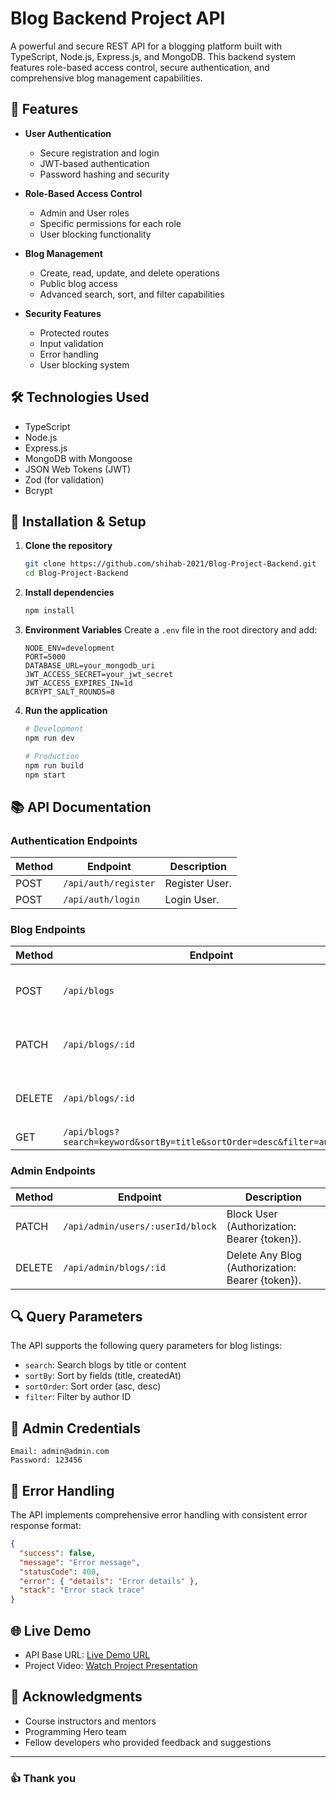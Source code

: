 # Blog Backend Project API

A powerful and secure REST API for a blogging platform built with TypeScript, Node.js, Express.js, and MongoDB. This backend system features role-based access control, secure authentication, and comprehensive blog management capabilities.

## 🚀 Features

- **User Authentication**

  - Secure registration and login
  - JWT-based authentication
  - Password hashing and security

- **Role-Based Access Control**

  - Admin and User roles
  - Specific permissions for each role
  - User blocking functionality

- **Blog Management**

  - Create, read, update, and delete operations
  - Public blog access
  - Advanced search, sort, and filter capabilities

- **Security Features**
  - Protected routes
  - Input validation
  - Error handling
  - User blocking system

## 🛠️ Technologies Used

- TypeScript
- Node.js
- Express.js
- MongoDB with Mongoose
- JSON Web Tokens (JWT)
- Zod (for validation)
- Bcrypt

## 🔧 Installation & Setup

1. **Clone the repository**

   ```bash
   git clone https://github.com/shihab-2021/Blog-Project-Backend.git
   cd Blog-Project-Backend
   ```

2. **Install dependencies**

   ```bash
   npm install
   ```

3. **Environment Variables**
   Create a `.env` file in the root directory and add:

   ```env
   NODE_ENV=development
   PORT=5000
   DATABASE_URL=your_mongodb_uri
   JWT_ACCESS_SECRET=your_jwt_secret
   JWT_ACCESS_EXPIRES_IN=1d
   BCRYPT_SALT_ROUNDS=8
   ```

4. **Run the application**

   ```bash
   # Development
   npm run dev

   # Production
   npm run build
   npm start
   ```

## 📚 API Documentation

### Authentication Endpoints

| Method | Endpoint             | Description    |
| ------ | -------------------- | -------------- |
| POST   | `/api/auth/register` | Register User. |
| POST   | `/api/auth/login`    | Login User.    |

### Blog Endpoints

| Method | Endpoint                                                                | Description                                  |
| ------ | ----------------------------------------------------------------------- | -------------------------------------------- |
| POST   | `/api/blogs`                                                            | Create Blog (Authorization: Bearer {token}). |
| PATCH  | `/api/blogs/:id`                                                        | Update Blog (Authorization: Bearer {token}). |
| DELETE | `/api/blogs/:id`                                                        | Delete Blog (Authorization: Bearer {token}). |
| GET    | `/api/blogs?search=keyword&sortBy=title&sortOrder=desc&filter=authorId` | Get All Blogs.                               |

### Admin Endpoints

| Method | Endpoint                         | Description                                      |
| ------ | -------------------------------- | ------------------------------------------------ |
| PATCH  | `/api/admin/users/:userId/block` | Block User (Authorization: Bearer {token}).      |
| DELETE | `/api/admin/blogs/:id`           | Delete Any Blog (Authorization: Bearer {token}). |

## 🔍 Query Parameters

The API supports the following query parameters for blog listings:

- `search`: Search blogs by title or content
- `sortBy`: Sort by fields (title, createdAt)
- `sortOrder`: Sort order (asc, desc)
- `filter`: Filter by author ID

## 👥 Admin Credentials

```
Email: admin@admin.com
Password: 123456
```

## 🔐 Error Handling

The API implements comprehensive error handling with consistent error response format:

```json
{
  "success": false,
  "message": "Error message",
  "statusCode": 400,
  "error": { "details": "Error details" },
  "stack": "Error stack trace"
}
```

## 🌐 Live Demo

- API Base URL: [Live Demo URL](https://blog-project-backend-teal.vercel.app/)
- Project Video: [Watch Project Presentation](https://drive.google.com/file/d/1HGjhGJCDF8AuAm3mfXGfXkyNNbuH4Qgt/view?usp=sharing)

## 🙏 Acknowledgments

- Course instructors and mentors
- Programming Hero team
- Fellow developers who provided feedback and suggestions

---

### 👍 Thank you
